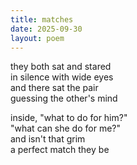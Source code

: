 ```yaml
---
title: matches
date: 2025-09-30
layout: poem
---
```

they both sat and stared  
in silence with wide eyes  
and there sat the pair  
guessing the other's mind  

inside, "what to do for him?"  
"what can she do for me?"  
and isn't that grim  
a perfect match they be
